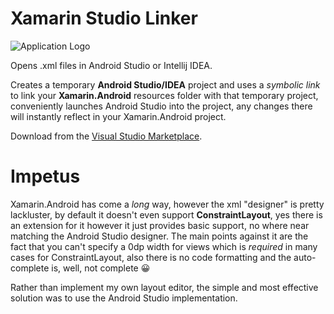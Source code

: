 # Xamarin Studio Linker
![Application Logo](https://zintom.gallerycdn.vsassets.io/extensions/zintom/xamarinstudiolinker/1.1/1632793280896/Microsoft.VisualStudio.Services.Icons.Default)

Opens .xml files in Android Studio or Intellij IDEA.

Creates a temporary **Android Studio/IDEA** project and uses a *symbolic link* to link your **Xamarin.Android** resources folder with that temporary project, conveniently launches Android Studio into the project, any changes there will instantly reflect in your Xamarin.Android project.

Download from the [Visual Studio Marketplace](https://marketplace.visualstudio.com/items?itemName=Zintom.XamarinStudioLinker).

# Impetus
Xamarin.Android has come a *long* way, however the xml "designer" is pretty lackluster, by default it doesn't even support **ConstraintLayout**, yes there is an extension for it however it just provides basic support, no where near matching the Android Studio designer. The main points against it are the fact that you can't specify a 0dp width for views which is *required* in many cases for ConstraintLayout, also there is no code formatting and the auto-complete is, well, not complete 😀

Rather than implement my own layout editor, the simple and most effective solution was to use the Android Studio implementation.
